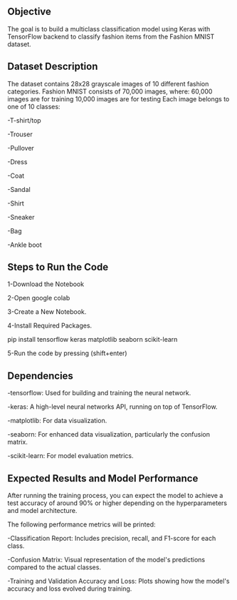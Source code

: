 
Objective
------------------------------------------------------------
The goal is to build a multiclass classification model using Keras with TensorFlow backend to classify fashion items from the Fashion MNIST dataset.

Dataset Description
-------------------------------------------------------------
 The dataset contains 28x28 grayscale images of 10 different fashion categories.
Fashion MNIST consists of 70,000 images, where:
60,000 images are for training
10,000 images are for testing
Each image belongs to one of 10 classes:

-T-shirt/top

-Trouser

-Pullover

-Dress

-Coat

-Sandal

-Shirt

-Sneaker

-Bag

-Ankle boot

Steps to Run the Code
---------------------------------------------------------------
1-Download the Notebook

2-Open google colab

3-Create a New Notebook.

4-Install Required Packages.

pip install tensorflow keras matplotlib seaborn scikit-learn


5-Run the code by pressing (shift+enter)


Dependencies
--------------------------------------------------------------
-tensorflow: Used for building and training the neural network.

-keras: A high-level neural networks API, running on top of TensorFlow.

-matplotlib: For data visualization.

-seaborn: For enhanced data visualization, particularly the confusion matrix.

-scikit-learn: For model evaluation metrics.


Expected Results and Model Performance
---------------------------------------------------------------
After running the training process, you can expect the model to achieve a test accuracy of around 90% or higher depending on the hyperparameters and model architecture.

The following performance metrics will be printed:

-Classification Report: Includes precision, recall, and F1-score for each class.

-Confusion Matrix: Visual representation of the model's predictions compared to the actual classes.

-Training and Validation Accuracy and Loss: Plots showing how the model's accuracy and loss evolved during training.
